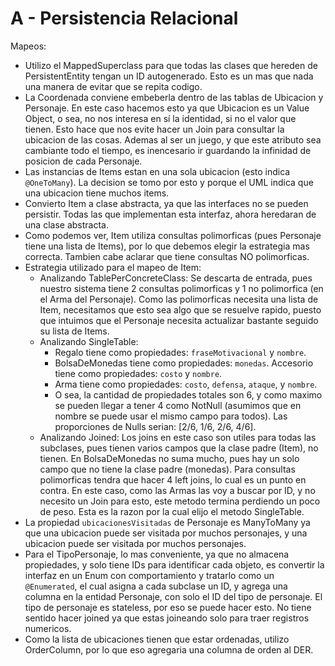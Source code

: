 ﻿# A - Persistencia Relacional

Mapeos:
- Utilizo el MappedSuperclass para que todas las clases que hereden de PersistentEntity tengan un ID autogenerado. Esto es un mas que nada una manera de evitar que se repita codigo.
- La Coordenada conviene embeberla dentro de las tablas de Ubicacion y Personaje. En este caso hacemos esto ya que Ubicacion es un Value Object, o sea, no nos interesa en sí la identidad, si no el valor que tienen. Esto hace que nos evite hacer un Join para consultar la ubicacion de las cosas. Ademas al ser un juego, y que este atributo sea cambiante todo el tiempo, es inencesario ir guardando la infinidad de posicion de cada Personaje.
- Las instancias de Items estan en una sola ubicacion (esto indica `@OneToMany`). La decision se tomo por esto y porque el UML indica que una ubicacion tiene muchos items.
- Convierto Item a clase abstracta, ya que las interfaces no se pueden persistir. Todas las que implementan esta interfaz, ahora heredaran de una clase abstracta.
- Como podemos ver, Item utiliza consultas polimorficas (pues Personaje tiene una lista de Items), por lo que debemos elegir la estrategia mas correcta. Tambien cabe aclarar que tiene consultas NO polimorficas.
- Estrategia utilizado para el mapeo de Item:
  - Analizando TablePerConcreteClass: Se descarta de entrada, pues nuestro sistema tiene 2 consultas polimorficas y 1 no polimorfica (en el Arma del Personaje). Como las polimorficas necesita una lista de Item, necesitamos que esto sea algo que se resuelve rapido, puesto que intuimos que el Personaje necesita actualizar bastante seguido su lista de Items.
  - Analizando SingleTable: 
    - Regalo tiene como propiedades: `fraseMotivacional` y `nombre`.
    - BolsaDeMonedas tiene como propiedades: `monedas`. Accesorio tiene como propiedades: `costo` y `nombre`. 
    - Arma tiene como propiedades: `costo`, `defensa`, `ataque`, y `nombre`. 
    - O sea, la cantidad de propiedades totales son 6, y como maximo se pueden llegar a tener 4 como NotNull (asumimos que en nombre se puede usar el mismo campo para todos). Las proporciones de Nulls serian: [2/6, 1/6, 2/6, 4/6].
  - Analizando Joined: Los joins en este caso son utiles para todas las subclases, pues tienen varios campos que la clase padre (Item), no tienen. En BolsaDeMonedas no suma mucho, pues hay un solo campo que no tiene la clase padre (monedas). 
  Para consultas polimorficas tendra que hacer 4 left joins, lo cual es un punto en contra. En este caso, como las Armas las voy a buscar por ID, y no necesito un Join para esto, este metodo termina perdiendo un poco de peso. Esta es la razon por la cual elijo el metodo SingleTable.
- La propiedad `ubicacionesVisitadas` de Personaje es ManyToMany ya que una ubicacion puede ser visitada por muchos personajes, y una ubicacion puede ser visitada por muchos personajes.
- Para el TipoPersonaje, lo mas conveniente, ya que no almacena propiedades, y solo tiene IDs para identificar cada objeto, es convertir la interfaz en un Enum con comportamiento y tratarlo como un `@Enumerated`, el cual asigna a cada subclase un ID, y agrega una columna en la entidad Personaje, con solo el ID del tipo de personaje. El tipo de personaje es stateless, por eso se puede hacer esto. No tiene sentido hacer joined ya que estas joineando solo para traer registros numericos.
- Como la lista de ubicaciones tienen que estar ordenadas, utilizo OrderColumn, por lo que eso agregaria una columna de orden al DER.